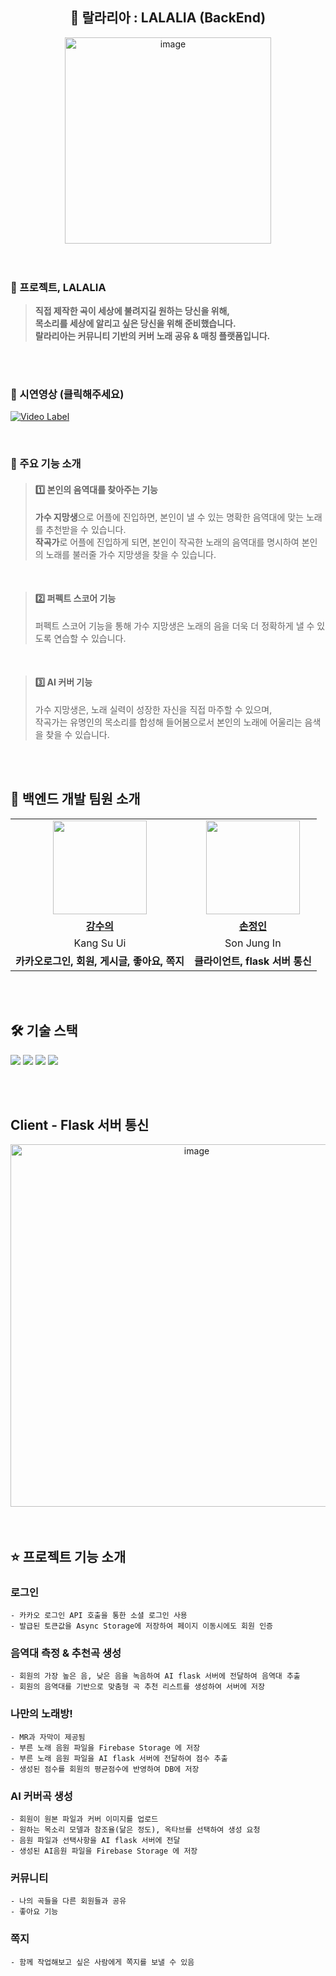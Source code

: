 <div align="center">
  
## 💽 랄라리아 : LALALIA (BackEnd)
<img width="330" alt="image" src="https://github.com/isthisteamisthis/.github/assets/119282494/8e02f14a-df51-469b-ae4c-01a76b61154a">
<br>

</div>
<br>

<br>

### 🎤 프로젝트, LALALIA
>  **직접 제작한 곡이 세상에 불려지길 원하는 당신을 위해,** <br>
>  **목소리를 세상에 알리고 싶은 당신을 위해 준비했습니다.** <br>
>  **랄라리아는 커뮤니티 기반의 커버 노래 공유 & 매칭 플랫폼입니다.**

<br>
<br>

### 🎤 시연영상 (클릭해주세요)

[![Video Label](https://github.com/isthisteamisthis/.github/assets/88484476/5dadb0cc-a594-47aa-bfdd-a9245eb08870)](https://youtu.be/QluGKnN534Y)

<br>

### 🎤 주요 기능 소개
> #### 1️⃣ **본인의 음역대를 찾아주는 기능** <br>
> **가수 지망생**으로 어플에 진입하면, 본인이 낼 수 있는 명확한 음역대에 맞는 노래를 추천받을 수 있습니다. <br>
> **작곡가**로 어플에 진입하게 되면, 본인이 작곡한 노래의 음역대를 명시하여 본인의 노래를 불러줄 가수 지망생을 찾을 수 있습니다.

<br>

> #### 2️⃣ **퍼펙트 스코어 기능** <br>
> 퍼펙트 스코어 기능을 통해 가수 지망생은 노래의 음을 더욱 더 정확하게 낼 수 있도록 연습할 수 있습니다.

<br>

> #### 3️⃣ **AI 커버 기능** <br>
> 가수 지망생은, 노래 실력이 성장한 자신을 직접 마주할 수 있으며, <br>
> 작곡가는 유명인의 목소리를 합성해 들어봄으로서 본인의 노래에 어울리는 음색을 찾을 수 있습니다. <br>

<br>

<br>


## 👋 백엔드 개발 팀원 소개
<div align="center">
<table>
  <tr>
    <td align="center"><a href="https://github.com/numerical43"><img src="https://avatars.githubusercontent.com/numerical43" width="150px;" alt="">
    <td align="center"><a href="https://github.com/Dylan-SonJungin"><img src="https://avatars.githubusercontent.com/Dylan-SonJungin" width="150px;" alt="">
  </tr>
  <tr>
    <td align="center"><a href="https://github.com/numerical43"><b>강수의</b></td>
    <td align="center"><a href="https://github.com/Dylan-SonJungin"><b>손정인</b></td>
  </tr>
  <tr>
    <td align="center">Kang Su Ui</td>
    <td align="center">Son Jung In</td>
  </tr>
    <tr>
    <td align="center"><strong>카카오로그인, 회원, 게시글, 좋아요, 쪽지</strong></td>
    <td align="center"><strong>클라이언트, flask 서버 통신</strong></td>
  </tr>
</table>
</div>
<br>
<br>

## 🛠 기술 스택
  <img src="https://img.shields.io/badge/java-007396?style=for-the-badge&logo=java&logoColor=white"> <img src="https://img.shields.io/badge/spring-6DB33F?style=for-the-badge&logo=spring&logoColor=white"> <img src="https://img.shields.io/badge/mysql-4479A1?style=for-the-badge&logo=mysql&logoColor=white"> <img src="https://img.shields.io/badge/firebase-FFCA28?style=for-the-badge&logo=firebase&logoColor=white">

<br>
<br>

## Client - Flask 서버 통신
<div align="center">

<img width="580" alt="image" src="https://github.com/isthisteamisthis/lalalia_back/assets/88484476/d9d9d7b1-7c64-4503-a126-801073a6c3ca">

</div>

<br>

<br>

  
## ⭐️ 프로젝트 기능 소개
### 로그인
    - 카카오 로그인 API 호출을 통한 소셜 로그인 사용
    - 발급된 토큰값을 Async Storage에 저장하여 페이지 이동시에도 회원 인증
### 음역대 측정 & 추천곡 생성
    - 회원의 가장 높은 음, 낮은 음을 녹음하여 AI flask 서버에 전달하여 음역대 추출
    - 회원의 음역대를 기반으로 맞춤형 곡 추천 리스트를 생성하여 서버에 저장
### 나만의 노래방!
    - MR과 자막이 제공됨
    - 부른 노래 음원 파일을 Firebase Storage 에 저장
    - 부른 노래 음원 파일을 AI flask 서버에 전달하여 점수 추출
    - 생성된 점수를 회원의 평균점수에 반영하여 DB에 저장

### AI 커버곡 생성
    - 회원이 원본 파일과 커버 이미지를 업로드
    - 원하는 목소리 모델과 참조율(닮은 정도), 옥타브를 선택하여 생성 요청
    - 음원 파일과 선택사항을 AI flask 서버에 전달
    - 생성된 AI음원 파일을 Firebase Storage 에 저장

### 커뮤니티
    - 나의 곡들을 다른 회원들과 공유
    - 좋아요 기능

### 쪽지
    - 함께 작업해보고 싶은 사람에게 쪽지를 보낼 수 있음





